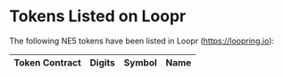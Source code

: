 # Tokens Listed on Loopr

The following NE5 tokens have been listed in Loopr (https://loopring.io):


| Token Contract | Digits | Symbol | Name | 
|----|----|----|----|
